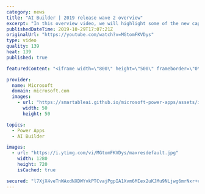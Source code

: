 ```yaml
---
category: news
title: "AI Builder | 2019 release wave 2 overview"
excerpt: "In this overview video, we will highlight some of the new capabilities included in the latest update to AI Builder within Power Apps that will help you plan and prepare for the upcoming updates with confidence.     Here are the capabilities covered:  • Building AI models  • Managing and sharing AI models"
publishedDateTime: 2019-10-29T17:07:21Z
originalUrl: "https://youtube.com/watch?v=MGtomFKVDys"
type: video
quality: 139
heat: 139
published: true

featuredContent: "<iframe width=\"800\" height=\"500\" frameborder=\"0\" src=\"https://www.youtube.com/embed/MGtomFKVDys\" allow=\"accelerometer; autoplay; encrypted-media; gyroscope; picture-in-picture\" allowfullscreen></iframe>"

provider:
  name: Microsoft
  domain: microsoft.com
  images:
    - url: "https://smartableai.github.io/microsoft-power-apps/assets/images/organizations/microsoft.com-50x50.jpg"
      width: 50
      height: 50

topics:
  - Power Apps
  - AI Builder

images:
  - url: "https://i.ytimg.com/vi/MGtomFKVDys/maxresdefault.jpg"
    width: 1280
    height: 720
    isCached: true

secured: "l7XjX4veTnWAxdNXDWYvkPTCvajPgpIA1Xvm6MIex2uKJMu9NLjwg6mrNxr+cB6o7wduTPVutxYGPlnFJEom8iD3xtMPljQXWJUPVTXMv1jPrASrYvpb5R5lxVmBX0nemJ3/OET82xdIWEDRtSpjgk96ZslwA6FqBQZqucqjskyxAB7Yj/ybJHVWgFBbXMUFMEbfY5pGzcBx7idZTA2aTLrhw7cPD4DpCfPEHVHGKy7dc2yXCFT5s8HDsuBJTcS0V6yhmWDLXTHpOVbNH4cY2yFcQg70F+fUnTk2ZiG3jKG/u/0xyCTpL38UAmgE9ZKl2PRSBNQb/z7b8sF3POHnhJLmX5dIvf7bdSI5TR0ztt0dppTilRImPywFNdzLXWLZfOdUsig3IoLKiWFpKn6/3hSPUHQ1tNy4umCZsrH6JP5ArC8KEt8fkuNS2YAH3nP4;5zZLUvs6D1YOpRMvBJBkYQ=="
---
```


